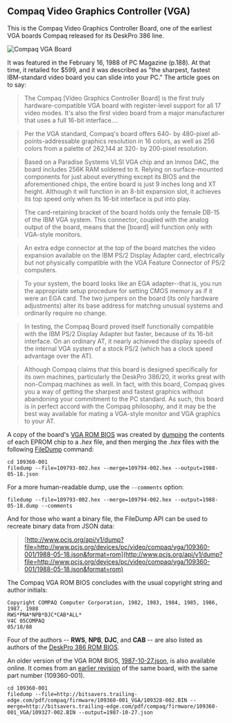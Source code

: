 Compaq Video Graphics Controller (VGA)
---
This is the Compaq Video Graphics Controller Board, one of the earliest VGA boards Compaq released
for its DeskPro 386 line.

![Compaq VGA Board](/devices/pc/video/compaq/vga/109360-001/static/Compaq_VGA_109360-001-640.jpg "link:/devices/pc/video/compaq/vga/109360-001/static/Compaq_VGA_109360-001.jpg")

It was featured in the February 16, 1988 of PC Magazine (p.188).  At that time, it retailed for $599, and it was described
as "the sharpest, fastest IBM-standard video board you can slide into your PC."  The article goes on to say:

> The Compaq [Video Graphics Controller Board] is the first truly hardware-compatible VGA board with
register-level support for all 17 video modes. It's also the first video board from a major manufacturer
that uses a full 16-bit interface....

> Per the VGA standard, Compaq's board offers 640- by 480-pixel all-points-addressable graphics resolution
in 16 colors, as well as 256 colors from a palette of 262,144 at 320- by 200-pixel resolution.

> Based on a Paradise Systems VLSI VGA chip and an Inmos DAC, the board includes 256K RAM soldered to it.
Relying on surface-mounted components for just about everything except its BIOS and the aforementioned chips,
the entire board is just 9 inches long and XT height. Although it will function in an 8-bit expansion slot,
it achieves its top speed only when its 16-bit interface is put into play.

> The card-retaining bracket of the board holds only the female DB-15 of the IBM VGA system. This connector,
coupled with the analog output of the board, means that the [board] will function only with VGA-style monitors.

> An extra edge connector at the top of the board matches the video expansion available on the IBM PS/2
Display Adapter card, electrically but not physically compatible with the VGA Feature Connector of PS/2
computers.

> To your system, the board looks like an EGA adapter--that is, you run the appropriate setup procedure for
setting CMOS memory as if it were an EGA card. The two jumpers on the board (its only hardware adjustments)
alter its base address for matchng unusual systems and ordinarily require no change.

> In testing, the Compaq Board proved itself functionally compatible with the IBM PS/2 Display Adapter but
faster, because of its 16-bit interface. On an ordinary AT, it nearly achieved the display speeds of the
internal VGA system of a stock PS/2 (which has a clock speed advantage over the AT).

> Although Compaq claims that this board is designed specifically for its own machines, particularly the
DeskPro 386/20, it works great with non-Compaq machines as well. In fact, with this board, Compaq gives you
a way of getting the sharpest and fastest graphics without abandoning your commitment to the PC standard.
As such, this board is in perfect accord with the Compaq philosophy, and it may be the best way available
for mating a VGA-style monitor and VGA graphics to your AT.

A copy of the board's [VGA ROM BIOS](109360-001/1988-05-18.json) was created by [dumping](/devices/pc/bios/compaq/deskpro386/#reading-the-roms)
the contents of each EPROM chip to a *.hex* file, and then merging the *.hex* files with the following
[FileDump](/modules/filedump/) command:

	cd 109360-001
	filedump --file=109793-002.hex --merge=109794-002.hex --output=1988-05-18.json

For a more human-readable dump, use the `--comments` option:

	filedump --file=109793-002.hex --merge=109794-002.hex --output=1988-05-18.dump --comments

And for those who want a binary file, the FileDump API can be used to recreate binary data from JSON data:

> [http://www.pcjs.org/api/v1/dump?file=http://www.pcjs.org/devices/pc/video/compaq/vga/109360-001/1988-05-18.json&format=rom](http://www.pcjs.org/api/v1/dump?file=http://www.pcjs.org/devices/pc/video/compaq/vga/109360-001/1988-05-18.json&format=rom)

The Compaq VGA ROM BIOS concludes with the usual copyright string and author initials:

	Copyright COMPAQ Computer Corporation, 1982, 1983, 1984, 1985, 1986, 1987, 1988
	RWS*PNA*NPB*DJC*CAB*ALL*
	V4C 05COMPAQ
	05/18/88

Four of the authors -- **RWS**, **NPB**, **DJC**, and **CAB** -- are also listed as authors of the
[DeskPro 386 ROM BIOS](/devices/pc/bios/compaq/deskpro386/).

An older version of the VGA ROM BIOS, [1987-10-27.json](109360-001/1987-10-27.json), is also available online.  It comes
from an [earlier revision](http://bitsavers.trailing-edge.com/pdf/compaq/firmware/109360-001_VGA/) of the same board, with
the same part number (109360-001).

	cd 109360-001
	filedump --file=http://bitsavers.trailing-edge.com/pdf/compaq/firmware/109360-001_VGA/109328-002.BIN --merge=http://bitsavers.trailing-edge.com/pdf/compaq/firmware/109360-001_VGA/109327-002.BIN --output=1987-10-27.json

